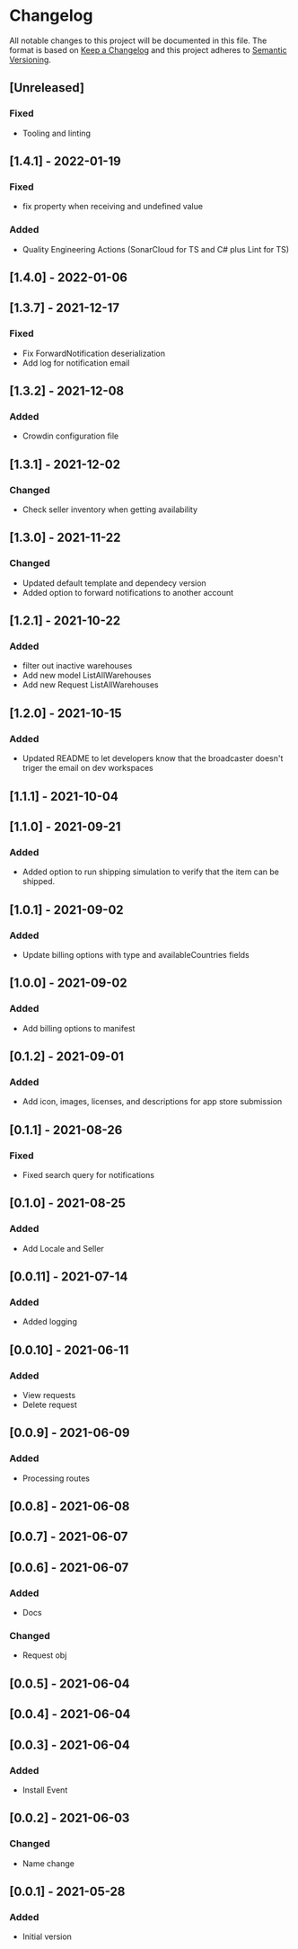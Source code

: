 # Changelog

All notable changes to this project will be documented in this file.
The format is based on [Keep a Changelog](http://keepachangelog.com/en/1.0.0/)
and this project adheres to [Semantic Versioning](http://semver.org/spec/v2.0.0.html).

## [Unreleased]

### Fixed

- Tooling and linting

## [1.4.1] - 2022-01-19

### Fixed

- fix property when receiving and undefined value

### Added

- Quality Engineering Actions (SonarCloud for TS and C# plus Lint for TS)

## [1.4.0] - 2022-01-06

## [1.3.7] - 2021-12-17

### Fixed

- Fix ForwardNotification deserialization
- Add log for notification email

## [1.3.2] - 2021-12-08

### Added

- Crowdin configuration file

## [1.3.1] - 2021-12-02

### Changed

- Check seller inventory when getting availability

## [1.3.0] - 2021-11-22

### Changed

- Updated default template and dependecy version
- Added option to forward notifications to another account

## [1.2.1] - 2021-10-22

### Added

- filter out inactive warehouses
- Add new model ListAllWarehouses
- Add new Request ListAllWarehouses

## [1.2.0] - 2021-10-15

### Added

- Updated README to let developers know that the broadcaster doesn't triger the email on dev workspaces

## [1.1.1] - 2021-10-04

## [1.1.0] - 2021-09-21

### Added

- Added option to run shipping simulation to verify that the item can be shipped.

## [1.0.1] - 2021-09-02

### Added

- Update billing options with type and availableCountries fields

## [1.0.0] - 2021-09-02

### Added

- Add billing options to manifest

## [0.1.2] - 2021-09-01

### Added

- Add icon, images, licenses, and descriptions for app store submission

## [0.1.1] - 2021-08-26

### Fixed

- Fixed search query for notifications

## [0.1.0] - 2021-08-25

### Added

- Add Locale and Seller

## [0.0.11] - 2021-07-14

### Added

- Added logging

## [0.0.10] - 2021-06-11

### Added

- View requests
- Delete request

## [0.0.9] - 2021-06-09

### Added

- Processing routes

## [0.0.8] - 2021-06-08

## [0.0.7] - 2021-06-07

## [0.0.6] - 2021-06-07

### Added

- Docs

### Changed

- Request obj

## [0.0.5] - 2021-06-04

## [0.0.4] - 2021-06-04

## [0.0.3] - 2021-06-04

### Added

- Install Event

## [0.0.2] - 2021-06-03

### Changed

- Name change

## [0.0.1] - 2021-05-28

### Added

- Initial version
